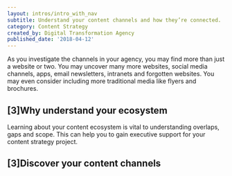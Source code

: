 ```yaml
---
layout: intros/intro_with_nav
subtitle: Understand your content channels and how they’re connected.
category: Content Strategy
created_by: Digital Transformation Agency
published_date: '2018-04-12'
---
```

As you investigate the channels in your agency, you may find more than just a website or two. You may uncover many more websites, social media channels, apps, email newsletters, intranets and forgotten websites. You may even consider including more traditional media like flyers and brochures.

## [3]Why understand your ecosystem

Learning about your content ecosystem is vital to understanding overlaps, gaps and scope. This can help you to gain executive support for your content strategy project.

## [3]Discover your content channels
